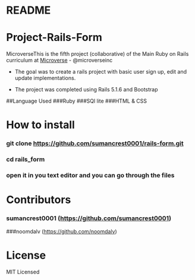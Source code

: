 # README
# Project-Rails-Form
MicroverseThis is the fifth project (collaborative) of the Main Ruby on Rails curriculum at [Microverse](https://www.microverse.org/) - @microverseinc

* The goal was to create a rails project with basic user sign up, edit and update implementations.

* The project was completed using Rails 5.1.6 and Bootstrap


##Language Used
###Ruby
###SQl lite 
###HTML & CSS

# How to install
### git clone https://github.com/sumancrest0001/rails-form.git
### cd rails_form
### open it in you text editor and you can go through the files

# Contributors
### sumancrest0001 (https://github.com/sumancrest0001)
###noomdalv (https://github.com/noomdalv)

# License
MIT Licensed
